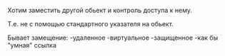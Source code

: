 Хотим заместить другой обьект
и контроль доступа к нему.

Т.е. не с помощью
стандартного указателя на обьект.

Бывает замещение:
-удаленное
-виртуальное
-защищенное
-как бы "умная" ссылка